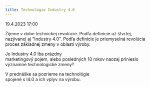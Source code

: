 ```yaml
---
title: Technológie Industry 4.0
---
```

19.4.2023 17:00

Žijeme v dobe technickej revolúcie. Podľa definície už štvrtej,\
nazývanej aj "Industry 4.0". Podľa definície je priemyselná revolúcia\
proces základnej zmeny v oblasti výroby.

Je Industry 4.0 iba prázdny\
marketingový pojem, alebo posledných 10 rokov naozaj prinieslo\
významné technologické zmeny?

V prednáške sa pozrieme na technológie\
spojené s I4.0 a ich vplyv na výrobu.